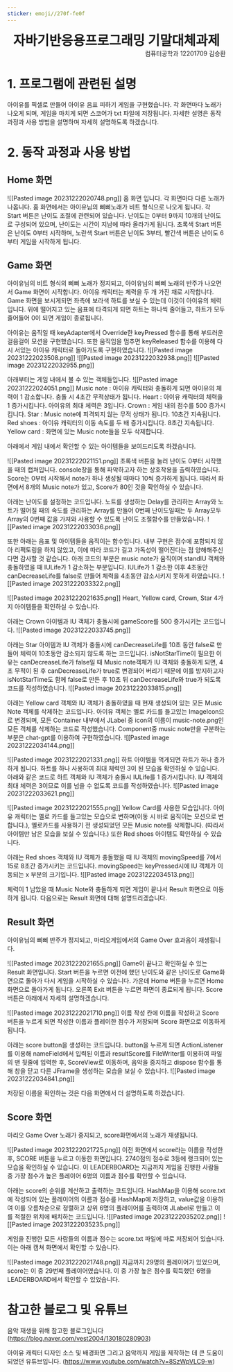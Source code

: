 ```yaml
---
sticker: emoji//270f-fe0f
---
```

<div style="text-align: center; font-size:30;font-weight:bold ">자바기반응용프로그래밍 기말대체과제</div>

<div style="text-align: right">컴퓨터공학과 12201709 김승환</div>

# 1. 프로그램에 관련된 설명
아이유를 픽셀로 만들어 아이유 음표 피하기 게임을 구현했습니다.
각 화면마다 노래가 나오게 되며, 게임을 마치게 되면 스코어가 txt 파일에 저장됩니다.
자세한 설명은 동작 과정과 사용 방법을 설명하며 자세히 설명하도록 하겠습니다.
# 2. 동작 과정과 사용 방법
## Home 화면
![[Pasted image 20231222020748.png]]
홈 화면 입니다.
각 화면마다 다른 노래가 나옵니다. 홈 화면에서는 아이유님의 삐삐노래가 비트 형식으로 나오게 됩니다.
각 Start 버튼은 난이도 조절에 관련되어 있습니다. 난이도는 0부터 9까지 10개의 난이도로 구성되어 있으며, 난이도는 시간이 지남에 따라 올라가게 됩니다.
초록색 Start 버튼은 난이도 0부터 시작하며, 노란색 Start 버튼은 난이도 3부터, 빨간색 버튼은 난이도 6부터 게임을 시작하게 됩니다.
## Game 화면
아이유님의 비트 형식의 삐삐 노래가 정지되고, 아이유님의 삐삐 노래의 반주가 나오면서 Game 화면이 시작합니다.
아이유 캐릭터는 체력을 두 개 가진 채로 시작합니다. Game 화면을 보시게되면 좌측에 보라색 하트를 보실 수 있는데 이것이 아이유의 체력입니다. 위에 떨어지고 있는 음표에 타격되게 되면 하트는 하나씩 줄어들고, 하트가 모두 줄어들어 0이 되면 게임이 종료됩니다.

아이유는 움직일 때 keyAdapter에서 Override한 keyPressed 함수를 통해 부드러운 걸음걸이 모션을 구현했습니다.
또한 움직임을 멈추면 keyReleased 함수를 이용해 다시 서있는 아이유 캐릭터로 돌아가도록 구현하였습니다.
![[Pasted image 20231222023508.png]]
![[Pasted image 20231222032938.png]]
![[Pasted image 20231222032955.png]]

아래부터는 게임 내에서 볼 수 있는 객체들입니다.
![[Pasted image 20231222024051.png]]
Music note : 아이유 캐릭터와 충돌하게 되면 아이유의 체력이 1 감소합니다. 충돌 시 4초간 무적상태가 됩니다.
Heart : 아이유 캐릭터의 체력을 1 증가시킵니다. 아이유의 최대 체력은 3입니다.
Crown : 게임 내의 점수를 500 증가시킵니다.
Star : Music note에 피격되지 않는 무적 상태가 됩니다. 10초간 지속됩니다.
Red shoes : 아이유 캐릭터의 이동 속도를 두 배 증가시킵니다. 8초간 지속됩니다.
Yellow card : 화면에 있는 Music note들을 모두 삭제합니다.

아래에서 게임 내에서 확인할 수 있는 아이템들을 보여드리도록 하겠습니다.

![[Pasted image 20231222021151.png]]
초록색 버튼을 눌러 난이도 0부터 시작했을 때의 캡쳐입니다. 
console창을 통해 파악하고자 하는 상호작용을 출력하였습니다.
Score는 0부터 시작해서 note가 하나 생성될 때마다 10씩 증가하게 됩니다. 따라서 화면에서 8개의 Music note가 있고, Score가 80인 것을 확인하실 수 있습니다. 

아래는 난이도를 설정하는 코드입니다. 노트를 생성하는 Delay를 관리하는 Array와 노트가 떨어질 때의 속도를 관리하는 Array를 만들어 0번째 난이도일때는 두 Array모두 Array의 0번째 값을 가져와 사용할 수 있도록 난이도 조절함수를 만들었습니다. 
![[Pasted image 20231222033036.png]]

또한 아래는 음표 및 아이템들을 움직이는 함수입니다. 내부 구현은 점수에 포함되지 않아 리팩토링을 하지 않았고, 이에 따라 코드가 길고 가독성이 떨어진다는 점 양해해주신다면 감사할 것 같습니다.
아래 코드의 부분은 music note가 움직이며 standIU 객체와 충돌하였을 때 IULife가 1 감소하는 부분입니다.
IULife가 1 감소한 이후 4초동안 canDecreaseLife를 false로 만들어 체력을 4초동안 감소시키지 못하게 하였습니다.
![[Pasted image 20231222033322.png]]

![[Pasted image 20231222021635.png]]
Heart, Yellow card, Crown, Star 4가지 아이템들을 확인하실 수 있습니다.

아래는 Crown 아이템과  IU 객체가 충돌시에 gameScore를 500 증가시키는 코드입니다.
![[Pasted image 20231222033745.png]]

아래는 Star 아이템과 IU 객체가 충돌시에 canDecreaseLife를 10초 동안 false로 만들어 체력이 10초동안 감소되지 않도록 하는 코드입니다. isNotStarTime이 필요한 이유는 canDecreaseLife가 false일 때 Music note객체가 IU 객체와 충돌하게 되면, 4초 무적이 된 후 canDecreaseLife가 true로 변경되어 버리기 때문에 이를 방지하고자 isNotStarTime도 함께 false로 만든 후 10초 뒤 canDecreaseLife와 true가 되도록 코드를 작성하였습니다.
![[Pasted image 20231222033815.png]]

아래는 Yellow card 객체와 IU 객체가 충돌하였을 때 현재 생성되어 있는 모든 Music Note 객체를 삭제하는 코드입니다. 아이유 객체는 옐로 카드를 들고있는 ImageIcon으로 변경되며, 모든 Container 내부에서 JLabel 중 icon의 이름이 music-note.png인 모든 객체를 삭제하는 코드로 작성했습니다. Component중 music note만을 구분하는 부분은 chat-gpt를 이용하여 구현하였습니다.
![[Pasted image 20231222034144.png]]

![[Pasted image 20231222021331.png]]
하트 아이템을 먹게되면 하트가 하나 증가하게 됩니다. 
하트를 하나 사용하여 최대 체력인 3이 된 모습을 확인하실 수 있습니다.
아래와 같은 코드로 하트 객체와 IU 객체가 충돌시 IULife를 1 증가시킵니다. IU 객체의 최대 체력은 3이므로 이를 넘을 수 없도록 코드를 작성하였습니다.
![[Pasted image 20231222033621.png]]

![[Pasted image 20231222021555.png]]
Yellow Card를 사용한 모습입니다. 아이유 캐릭터는 옐로 카드를 들고있는 모습으로 변하며(이동 시 바로 움직이는 모션으로 변합니다.), 옐로카드를 사용하기 전 생성되었던 모든 Music note를 삭제합니다. (따라서 아이템만 남은 모습을 보실 수 있습니다.)
또한 Red shoes 아이템도 확인하실 수 있습니다.

아래는 Red shoes 객체와 IU 객체가 충돌했을 때 IU 객체의 movingSpeed를 7에서 15로 8초간 증가시키는 코드입니다. movingSpeed는 keyPressed시에 IU 객체가 이동되는 x 부분의 크기입니다.
![[Pasted image 20231222034513.png]]

체력이 1 남았을 때 Music Note와 충돌하게 되면 게임이 끝나서 Result 화면으로 이동하게 됩니다.
다음으로는 Result 화면에 대해 설명드리겠습니다.
## Result 화면
아이유님의 삐삐 반주가 정지되고, 마리오게임에서의 Game Over 효과음이 재생됩니다.

![[Pasted image 20231222021655.png]]
Game이 끝나고 확인하실 수 있는 Result 화면입니다.
Start 버튼을 누르면 이전에 했던 난이도와 같은 난이도로 Game화면으로 돌아가 다시 게임을 시작하실 수 있습니다.
가운데 Home 버튼을 누르면 Home 화면으로 돌아가게 됩니다.
오른쪽 Exit 버튼을 누르면 화면이 종료되게 됩니다.
Score 버튼은 아래에서 자세히 설명하겠습니다.

![[Pasted image 20231222021710.png]]
이름 작성 칸에 이름을 작성하고 Score 버튼을 누르게 되면 작성한 이름과 플레이한 점수가 저장되며 Score 화면으로 이동하게 됩니다. 

아래는 score button을 생성하는 코드입니다.
button을 누르게 되면 ActionListener를 이용해 nameField에서 입력된 이름과 resultScore를 FileWriter를 이용하여 파일의 맨 뒷줄에 입력한 후, ScoreView로 이동하며, 음악을 중지하고 dispose 함수를 통해 창을 닫고 다른 JFrame을 생성하는 모습을 보실 수 있습니다.
![[Pasted image 20231222034841.png]]

저장된 이름을 확인하는 것은 다음 화면에서 더 설명하도록 하겠습니다. 
## Score 화면
마리오 Game Over 노래가 중지되고, score화면에서의 노래가 재생됩니다.

![[Pasted image 20231222021725.png]]
이전 화면에서 score라는 이름을 작성한 후, SCORE 버튼을 누르고 이동한 화면입니다. 2740점의 점수로 3등에 랭크되어 있는 모습을 확인하실 수 있습니다. 이 LEADERBOARD는 지금까지 게임을 진행한 사람들 중 가장 점수가 높은 플레이어 6명의 이름과 점수를 확인할 수 있습니다. 

아래는 score의 순위를 계산하고 출력하는 코드입니다. HashMap을 이용해 score.txt에 작성되어 있는 플레이어의 이름과 점수를 HashMap에 저장하고, value값을 이용하여 이를 오름차순으로 정렬하고 상위 6명의 플레이어를 출력하여 JLabel로 만들고 이를 적절한 위치에 배치하는 코드입니다.
![[Pasted image 20231222035202.png]]
![[Pasted image 20231222035235.png]]

게임을 진행한 모든 사람들의 이름과 점수는 score.txt 파일에 따로 저장되어 있습니다. 이는 아래 캡쳐 화면에서 확인할 수 있습니다.

![[Pasted image 20231222021748.png]]
지금까지 29명의 플레이어가 있었으며, score는 이 중 29번째 플레이어였습니다. 이 중 가장 높은 점수를 획득했던 6명을 LEADERBOARD에서 확인할 수 있었습니다.
# 참고한 블로그 및 유튜브
음악 재생을 위해 참고한 블로그입니다 
(https://blog.naver.com/vest2004/130180280903) 

아이유 캐릭터 디자인 소스 및 배경화면 그리고 음악까지 게임을 제작하는 데 큰 도움이 되었던 유튜브입니다. 
(https://www.youtube.com/watch?v=8SzWpVLC9-w)